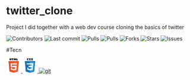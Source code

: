 # twitter_clone
Project I did together with a web dev course cloning the basics of twitter

![Contributors](https://img.shields.io/github/contributors/cheffer/twitter_clone?color=gree)
![Last commit](https://img.shields.io/github/last-commit/cheffer/twitter_clone)
![Pulls](https://img.shields.io/github/issues-pr/cheffer/twitter_clone)
![Pulls](https://img.shields.io/github/issues-pr-closed/cheffer/twitter_clone?color=gree)
![Forks](https://img.shields.io/github/forks/cheffer/twitter_clone?color=blue)
![Stars](https://img.shields.io/github/stars/cheffer/twitter_clone?color=blue)
![Issues](https://img.shields.io/github/issues/cheffer/twitter_clone?color=gree)

#Tecn
<p align="left"> 
  <a href="https://www.w3.org/html/" target="_blank" rel="noreferrer"> 
    <img src="https://raw.githubusercontent.com/devicons/devicon/master/icons/html5/html5-original-wordmark.svg" alt="html5" width="40" height="40"/> 
  </a>
  <a href="https://www.w3schools.com/css/" target="_blank" rel="noreferrer"> 
    <img src="https://raw.githubusercontent.com/devicons/devicon/master/icons/css3/css3-original-wordmark.svg" alt="css3" width="40" height="40"/> 
  </a> 
  <a href="https://git-scm.com/" target="_blank" rel="noreferrer"> 
    <img src="https://www.vectorlogo.zone/logos/git-scm/git-scm-icon.svg" alt="git" width="40" height="40"/> 
  </a>   
</p>
